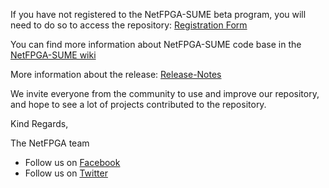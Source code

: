 If you have not registered to the NetFPGA-SUME beta program, you will need to do so to access the repository: [Registration Form](SUME-reg-form.html)

You can find more information about NetFPGA-SUME code base in the [NetFPGA-SUME wiki](https://github.com/NetFPGA/NetFPGA-SUME-public/wiki)

More information about the release: [Release-Notes](https://github.com/NetFPGA/NetFPGA-SUME-public/wiki/Release-Notes)

We invite everyone from the community to use and improve our repository, and hope to see a lot of projects contributed to the repository.

Kind Regards,

The NetFPGA team

<ul>
  <li>Follow us on <a href="https://www.facebook.com/netfpga/" target="_blank">Facebook</a></li>
  <li>Follow us on <a href="https://twitter.com/netfpga" target="_blank">Twitter</a></li>
</ul>
